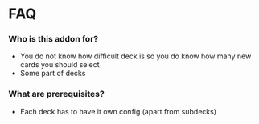 # FAQ

### Who is this addon for?

* You do not know how difficult deck is so you do know how many new cards you should select
* Some part of decks

### What are prerequisites?

* Each deck has to have it own config (apart from subdecks)
